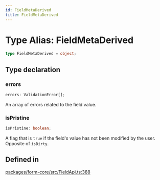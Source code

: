 ```yaml
---
id: FieldMetaDerived
title: FieldMetaDerived
---
```


# Type Alias: FieldMetaDerived

```ts
type FieldMetaDerived = object;
```

## Type declaration

### errors

```ts
errors: ValidationError[];
```

An array of errors related to the field value.

### isPristine

```ts
isPristine: boolean;
```

A flag that is `true` if the field's value has not been modified by the user. Opposite of `isDirty`.

## Defined in

[packages/form-core/src/FieldApi.ts:388](https://github.com/TanStack/form/blob/main/packages/form-core/src/FieldApi.ts#L388)
